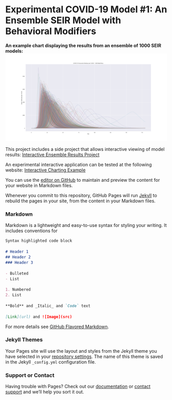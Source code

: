 # Experimental COVID-19 Model #1: An Ensemble SEIR Model with Behavioral Modifiers

**An example chart displaying the results from an ensemble of 1000 SEIR models:**
![Example 1000 member ensemble model for infectious persons per 10,000](figures/all_models_concurrent_infectious_per_10_000.png)


This project includes a side project that allows interactive viewing of model results:
[Interactive Ensemble Results Project](https://mwmckenzie.github.io/COVID_19_Ensemble_Results_Viewer/)

An experimental interactive application can be tested at the following website:
[Interactive Charting Example](https://mybinder.org/v2/gh/mwmckenzie/COVID_19_Ensemble_Results_Viewer/master?filepath=index.ipynb)


You can use the [editor on GitHub](https://github.com/mwmckenzie/Experimental-COVID-19-Models/edit/master/README.md) to maintain and preview the content for your website in Markdown files.

Whenever you commit to this repository, GitHub Pages will run [Jekyll](https://jekyllrb.com/) to rebuild the pages in your site, from the content in your Markdown files.

### Markdown

Markdown is a lightweight and easy-to-use syntax for styling your writing. It includes conventions for

```markdown
Syntax highlighted code block

# Header 1
## Header 2
### Header 3

- Bulleted
- List

1. Numbered
2. List

**Bold** and _Italic_ and `Code` text

[Link](url) and ![Image](src)
```

For more details see [GitHub Flavored Markdown](https://guides.github.com/features/mastering-markdown/).

### Jekyll Themes

Your Pages site will use the layout and styles from the Jekyll theme you have selected in your [repository settings](https://github.com/mwmckenzie/Experimental-COVID-19-Models/settings). The name of this theme is saved in the Jekyll `_config.yml` configuration file.

### Support or Contact

Having trouble with Pages? Check out our [documentation](https://help.github.com/categories/github-pages-basics/) or [contact support](https://github.com/contact) and we’ll help you sort it out.
